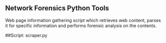 ## Network Forensics Python Tools
Web page information gathering script which retrieves web content, parses it for specific information and performs forensic analysis on the contents.

##Script:   scraper.py

